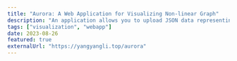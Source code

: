 ```yaml
---
title: "Aurora: A Web Application for Visualizing Non-linear Graph"
description: "An application allows you to upload JSON data representing graphs and visualize them with layout options."
tags: ["visualization", "webapp"]
date: 2023-08-26
featured: true
externalUrl: "https://yangyangli.top/aurora"
---
```

